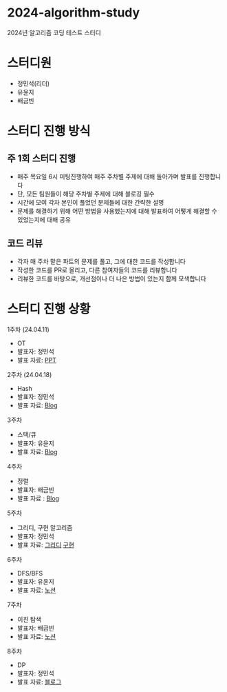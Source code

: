 # 2024-algorithm-study
2024년 알고리즘 코딩 테스트 스터디


# 스터디원

- 정민석(리더)
- 유윤지
- 배금빈

# 스터디 진행 방식

## 주 1회 스터디 진행
- 매주 목요일 6시 미팅진행하여 매주 주차별 주제에 대해 돌아가며 발표를 진행합니다
- 단, 모든 팀원들이 해당 주차별 주제에 대해 블로깅 필수
- 시간에 모여 각자 본인이 풀었던 문제들에 대한 간략한 설명
- 문제를 해결하기 위해 어떤 방법을 사용했는지에 대해 발표하여 어떻게 해결할 수 있었는지에 대해 공유

## 코드 리뷰
- 각자 매 주차 맡은 파트의 문제를 풀고, 그에 대한 코드를 작성합니다
- 작성한 코드를 PR로 올리고, 다른 참여자들의 코드를 리뷰합니다
- 리뷰한 코드를 바탕으로, 개선점이나 더 나은 방법이 있는지 함께 모색합니다


# 스터디 진행 상황

1주차 (24.04.11)
- OT
- 발표자: 정민석
- 발표 자료: [PPT](https://docs.google.com/presentation/d/17yL7FTwZjjbk3ue7Topx5HOJeMB0qJd3_p2BgtbkbL8/edit?usp=sharing)

2주차 (24.04.18)
- Hash
- 발표자: 정민석
- 발표 자료: [Blog](https://minseok-study.tistory.com/entry/Hash-1)

3주차 
- 스택/큐
- 발표자: 유윤지
- 발표 자료: [Blog](https://ll-llwhkr.tistory.com/32)

4주차
- 정렬
- 발표자: 배금빈
- 발표 자료 : [Blog](https://blog.naver.com/binny1204/223433995305)

5주차
- 그리디, 구현 알고리즘
- 발표자: 정민석
- 발표 자료: [그리디](https://minseok-study.tistory.com/entry/%EA%B7%B8%EB%A6%AC%EB%94%94-%EA%B5%AC%ED%98%84-%EC%95%8C%EA%B3%A0%EB%A6%AC%EC%A6%98) [구현](https://minseok-study.tistory.com/entry/%EA%B5%AC%ED%98%84-%EC%95%8C%EA%B3%A0%EB%A6%AC%EC%A6%98)

6주차
- DFS/BFS
- 발표자: 유윤지
- 발표 자료: [노션](https://seed-spike-d61.notion.site/DFS-BFS-ed468c027e514e4d9d6dcd03272d1037?pvs=4)

7주차
- 이진 탐색
- 발표자: 배금빈
- 발표 자료: [노션](https://geumbin1204.notion.site/5-d53abebac50c4be2824149d7896cdc8d)

8주차
- DP
- 발표자: 정민석
- 발표 자료: [블로그](https://minseok-study.tistory.com/entry/DP-%EC%95%8C%EA%B3%A0%EB%A6%AC%EC%A6%98#%EB%8B%A4%EC%9D%B4%EB%82%98%EB%AF%B9%20%ED%94%84%EB%A1%9C%EA%B7%B8%EB%9E%98%EB%B0%8D(DP)-1)


